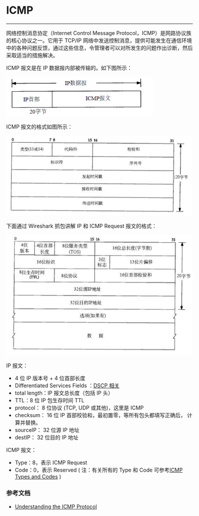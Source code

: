 # ICMP

---

网络控制消息协定（Internet Control Message Protocol，ICMP）是网路协议族的核心协议之一。它用于 TCP/IP 网络中发送控制消息，提供可能发生在通信环境中的各种问题反馈，通过这些信息，令管理者可以对所发生的问题作出诊断，然后采取适当的措施解决。

ICMP 报文是在 IP 数据报内部被传输的。如下图所示：

 ![icmp][5]

ICMP 报文的格式如图所示：

 ![icmp][6]

下面通过 Wireshark 抓包讲解 IP 和 ICMP Request 报文的格式：

 ![icmp_request][7]

IP 报文：
  * 4 位 IP 版本号 + 4 位首部长度
  * Differentiated Services Fields ：[DSCP 相关](https://en.wikipedia.org/wiki/Differentiated_services)
  * total length：IP 报文总长度（包括 IP 头）
  * TTL：8 位 IP 包生存时间 TTL
  * protocol： 8 位协议 (TCP, UDP 或其他)，这里是 ICMP
  * checksum： 16 位 IP 首部校验和，最初置零，等所有包头都填写正确后，
    计算并替换。
  * sourceIP： 32 位源 IP 地址
  * destIP： 32 位目的 IP 地址


ICMP 报文：
  * Type：8，表示 ICMP Request
  * Code：0，表示 Reserved ( 注：有关所有的 Type 和 Code 可参考[ICMP Types and Codes](http://www.nthelp.com/icmp.html) )


### 参考文档

* [Understanding the ICMP Protocol](https://www.google.co.jp/url?sa=t&rct=j&q=&esrc=s&source=web&cd=2&cad=rja&uact=8&ved=0ahUKEwjh7fOZ6ZbRAhWDj5QKHQJjBz8QFggjMAE&url=http%3A%2F%2Fwww.windowsnetworking.com%2Farticles-tutorials%2Fnetwork-protocols%2FUnderstanding-ICMP-Protocol-Part1.html&usg=AFQjCNEUsB0RvcW6k05IiMhRsJpU1B1r6A)


[5]: ../../../images/base/icmp.png
[6]: ../../../images/base/icmp_format.png
[7]: ../../../images/base/ip_ip_header.png
